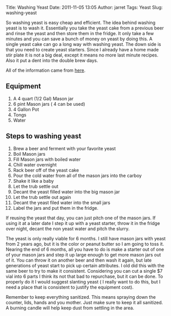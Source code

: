 Title: Washing Yeast
Date: 2011-11-05 13:05
Author: jarret
Tags: Yeast
Slug: washing-yeast

So washing yeast is easy cheap and efficient. The idea behind washing
yeast is to wash it. Essentially you take the yeast cake from a previous
beer and rinse the yeast and then store them in the fridge. It only take
a few minutes and you can save a bunch of money on yeast by doing this.
A single yeast cake can go a long way with washing yeast. The down side
is that you need to create yeast starters. Since I already have a home
made stir plate it is not a big deal, except it means no more last
minute recipes. Also it put a dent into the double brew days.


All of the information came from [here][].

Equipment
---------

1.  A 4 quart (1/2 Gal) Mason jar
2.  6 pint Mason jars ( 4 can be used)
3.  4 Gallon Pot
4.  Tongs
5.  Water

Steps to washing yeast
----------------------

1.  Brew a beer and ferment with your favorite yeast
2.  Boil Mason jars
3.  Fill Mason jars with boiled water
4.  Chill water overnight
5.  Rack beer off of the yeast cake
6.  Pour the cold water from all of the mason jars into the carboy
7.  Shake it like a baby
8.  Let the trub settle out
9.  Decant the yeast filled water into the big mason jar
10. Let the trub settle out again
11. Decant the yeast filed water into the small jars
12. Label the jars and put them in the fridge.


If reusing the yeast that day, you can just pitch one of the mason jars.
If using it at a later date I step it up with a yeast starter, throw it
in the fridge over night, decant the non yeast water and pitch the
slurry.


The yeast is only really viable for 6 months. I still have mason jars
with yeast from 2 years ago, but it is the color or peanut butter so I
am going to toss it. Nearing the end of 6 months, all you have to do is
make a starter out of one of your mason jars and step it up large enough
to get more mason jars out of it. You can throw it on another beer and
then wash it again, but late generations of yeast start to pick
up certain attributes. I old did this with the same beer to try to make
it consistent. Considering you can cut a single \$7 vial into 6 parts I
think its not that bad to repurchase, but it can be done. To properly do
it I would suggest slanting yeast ( I really want to do this, but I need
a place that is consistent to justify the equipment cost).


Remember to keep everything sanitized. This means spraying down the
counter, lids, hands and you mother. Just make sure to keep it all
sanitized. A burning candle will help keep dust from settling in the
area.

  [here]: http://www.homebrewtalk.com/f163/yeast-washing-illustrated-41768/
